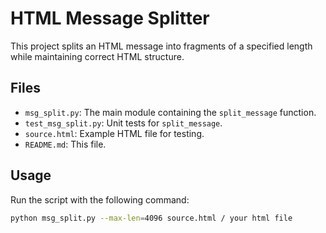 # HTML Message Splitter

This project splits an HTML message into fragments of a specified length while maintaining correct HTML structure.

## Files

- `msg_split.py`: The main module containing the `split_message` function.
- `test_msg_split.py`: Unit tests for `split_message`.
- `source.html`: Example HTML file for testing.
- `README.md`: This file.

## Usage

Run the script with the following command:

```bash
python msg_split.py --max-len=4096 source.html / your html file
